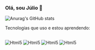 ### Olá, sou Júlio 👋

![Anurag's GitHub stats](https://github-readme-stats.vercel.app/api?username=coderjulio&show_icons=true&theme=tokyonight)

Tecnologias que uso e estou aprendendo:

<div style= "display:inline_block"> <br/>
    <img align= "cwenter" alt= "Html5" src= "https://img.shields.io/badge/HTML5-E34F26?style=for-the-badge&logo=html5&logoColor=white" />
    <img align= "cwenter" alt= "Html5" src= "https://img.shields.io/badge/CSS3-1572B6?style=for-the-badge&logo=css3&logoColor=white" />
    <img align= "cwenter" alt= "Html5" src= "https://img.shields.io/badge/JavaScript-323330?style=for-the-badge&logo=javascript&logoColor=F7DF1E" />
    <img align= "cwenter" alt= "Html5" src= "https://img.shields.io/badge/React-20232A?style=for-the-badge&logo=react&logoColor=61DAFB" />
</div>
